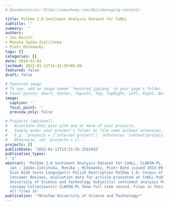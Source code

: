 ```yaml
---
# Documentation: https://wowchemy.com/docs/managing-content/

title: PolEmo 2.0 Sentiment Analysis Dataset for CoNLL
subtitle: ''
summary: ''
authors:
- Jan Koco\ŉ
- Monika Zaśko-Zieli\ŉska
- Piotr Miłkowski
tags: []
categories: []
date: 2019-01-01
lastmod: 2022-01-12T14:31:55+01:00
featured: false
draft: false

# Featured image
# To use, add an image named `featured.jpg/png` to your page's folder.
# Focal points: Smart, Center, TopLeft, Top, TopRight, Left, Right, BottomLeft, Bottom, BottomRight.
image:
  caption: ''
  focal_point: ''
  preview_only: false

# Projects (optional).
#   Associate this post with one or more of your projects.
#   Simply enter your project's folder or file name without extension.
#   E.g. `projects = ["internal-project"]` references `content/project/deep-learning/index.md`.
#   Otherwise, set `projects = []`.
projects: []
publishDate: '2022-01-12T13:31:55.159109Z'
publication_types:
- '2'
abstract: 'PolEmo 2.0 Sentiment Analysis Dataset for CoNLL. CLARIN-PL. Authors Kocoń,
  Jan ; Zaśko-Zielińska, Monika ; Miłkowski, Piotr Date issued 2019-09-19 Type corpus
  Size 8216 texts Language(s) Polish Description PolEmo 2.0: Corpus of Multi-Domain
  Consumer Reviews, evaluation data for article presented at CoNLL Publisher Wrocław
  University of Science and Technology Subject(s) sentiment analysis Polish consumer
  reviews Collection(s) CLARIN-PL Show full item record. Files in this item Download
  all files in'
publication: '*Wrocław University of Science and Technology*'
---
```

